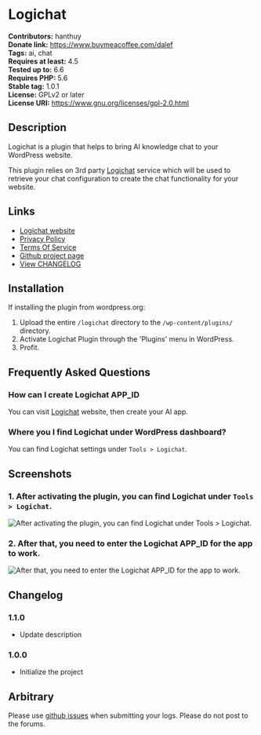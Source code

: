 # Logichat #
**Contributors:**           hanthuy  
**Donate link:**            https://www.buymeacoffee.com/dalef  
**Tags:**                   ai, chat  
**Requires at least:**      4.5  
**Tested up to:**           6.6  
**Requires PHP:**           5.6  
**Stable tag:**             1.0.1  
**License:** GPLv2 or later  
**License URI:** https://www.gnu.org/licenses/gpl-2.0.html  

## Description ##

Logichat is a plugin that helps to bring AI knowledge chat to your WordPress website.

This plugin relies on 3rd party [Logichat](https://logichat.io) service which will be used to retrieve your chat configuration to create the chat functionality for your website. 

## Links ##

* [Logichat website](https://logichat.io)
* [Privacy Policy](https://logichat.io/privacy-policy.html)
* [Terms Of Service](hthttps://logichat.io/terms-of-service.html)
* [Github project page](https://github.com/dalenguyen/logichat-wordpress-plugin)
* [View CHANGELOG](https://github.com/dalenguyen/logichat-wordpress-plugin/blob/master/CHANGELOG.md)

## Installation ##

If installing the plugin from wordpress.org:

1. Upload the entire `/logichat` directory to the `/wp-content/plugins/` directory.
2. Activate Logichat Plugin through the 'Plugins' menu in WordPress.
3. Profit.

## Frequently Asked Questions ##

### How can I create Logichat APP_ID ###

You can visit [Logichat](https://logichat.io) website, then create your AI app. 

### Where you I find Logichat under WordPress dashboard? ###

You can find Logichat settings under `Tools > Logichat`.

## Screenshots ##

### 1. After activating the plugin, you can find Logichat under `Tools > Logichat`. ###
![After activating the plugin, you can find Logichat under `Tools > Logichat`.](http://ps.w.org/logichat/assets/screenshot-1.png)

### 2. After that, you need to enter the Logichat APP_ID for the app to work. ###
![After that, you need to enter the Logichat APP_ID for the app to work.](http://ps.w.org/logichat/assets/screenshot-2.png)


## Changelog ##

### 1.1.0 ###
* Update description

### 1.0.0 ###
* Initialize the project

## Arbitrary ##

Please use [github issues](https://github.com/dalenguyen/logichat-wordpress-plugin/issues) when submitting your logs.  Please do not post to the forums.
